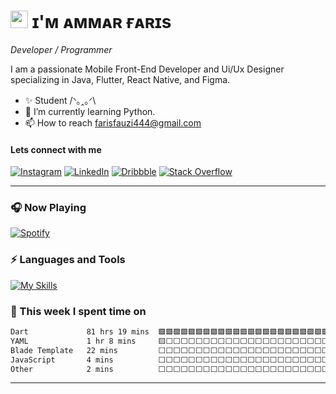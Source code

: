
# <img src="https://media3.giphy.com/media/v1.Y2lkPTc5MGI3NjExejBrY2dhZTh3cXFyNHpmeHJtd3F1aGZvaHIzeTlodW5ianpjY3phMSZlcD12MV9pbnRlcm5hbF9naWZfYnlfaWQmY3Q9cw/hvRJCLFzcasrR4ia7z/giphy.webp" width="28"/> ɪ'ᴍ ᴀᴍᴍᴀʀ ғᴀʀɪs
*Developer / Programmer*
<br /> 

<p align="left">I am a passionate Mobile Front-End Developer and Ui/Ux Designer specializing in Java, Flutter, React Native, and Figma.</p>

- ✨ Student /ᐠ｡ꞈ｡ᐟ\
- 🌱 I’m currently learning Python.
- 📫 How to reach farisfauzi444@gmail.com

<h4 align="left">Lets connect with me</h4>

[![Instagram](https://img.shields.io/badge/Instagram-black?style=for-the-badge&logo=Instagram&logoColor=%23E4405F)](https://www.instagram.com/onekebabplease._/?utm_source=ig_web_button_share_sheet)
[![LinkedIn](https://img.shields.io/badge/LinkedIn-black?style=for-the-badge&logo=LinkedIn&logoColor=%230077B5)](https://www.linkedin.com/in/ammar-faris-fauzi-339260295/)
[![Dribbble](https://img.shields.io/badge/Dribbble-black?style=for-the-badge&logo=Dribbble&logoColor=%23EA4C89)](https://dribbble.com/Shion12)
[![Stack Overflow](https://img.shields.io/badge/Stack%20Overflow-black?style=for-the-badge&logo=StackOverflow&logoColor=%23F58025)](https://stackoverflow.com/users/23469684/faris-fauzi)

---

<h3>🎧 Now Playing</h3>

[![Spotify](https://novatorem-muhammadammarfaris22.vercel.app/api/spotify?background_color=0d1117&show_offline&border_color=ffffff)](https://open.spotify.com/user/31zc2a4hozn3awzskii3xce6b5xq?si=96706891c1af4af4)

<h3>⚡ Languages and Tools</h3>

[![My Skills](https://skillicons.dev/icons?i=java,flutter,dart,vscode,figma,postman,stackoverflow,github,mint)](https://skillicons.dev)

<h3>📅 This week I spent time on</h3>

<!--START_SECTION:waka-->

```txt
Dart             81 hrs 19 mins  🟩🟩🟩🟩🟩🟩🟩🟩🟩🟩🟩🟩🟩🟩🟩🟩🟩🟩🟩🟩🟩🟩🟩🟩🟨   97.96 %
YAML             1 hr 8 mins     🟨⬜⬜⬜⬜⬜⬜⬜⬜⬜⬜⬜⬜⬜⬜⬜⬜⬜⬜⬜⬜⬜⬜⬜⬜   01.38 %
Blade Template   22 mins         ⬜⬜⬜⬜⬜⬜⬜⬜⬜⬜⬜⬜⬜⬜⬜⬜⬜⬜⬜⬜⬜⬜⬜⬜⬜   00.45 %
JavaScript       4 mins          ⬜⬜⬜⬜⬜⬜⬜⬜⬜⬜⬜⬜⬜⬜⬜⬜⬜⬜⬜⬜⬜⬜⬜⬜⬜   00.10 %
Other            2 mins          ⬜⬜⬜⬜⬜⬜⬜⬜⬜⬜⬜⬜⬜⬜⬜⬜⬜⬜⬜⬜⬜⬜⬜⬜⬜   00.06 %
```

<!--END_SECTION:waka-->

---


